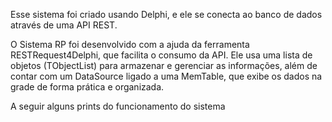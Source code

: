 Esse sistema foi criado usando Delphi, e ele se conecta ao banco de dados através de uma API REST.

O Sistema RP foi desenvolvido com a ajuda da ferramenta RESTRequest4Delphi, que facilita o consumo da API. Ele usa uma lista de objetos (TObjectList) para armazenar e gerenciar as informações, além de contar com um DataSource ligado a uma MemTable, que exibe os dados na grade de forma prática e organizada.

A seguir alguns prints do funcionamento do sistema

